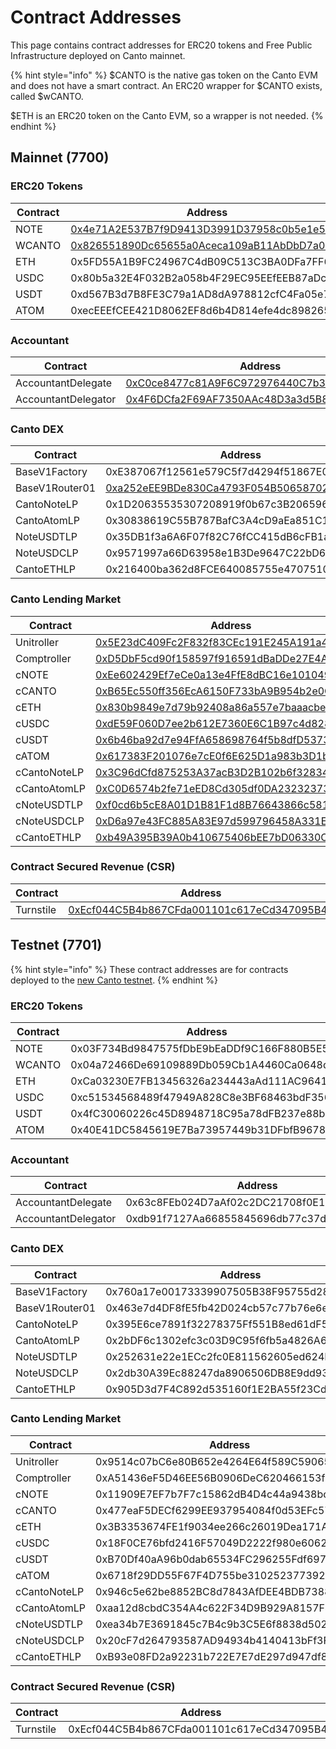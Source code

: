 # Contract Addresses

This page contains contract addresses for ERC20 tokens and Free Public Infrastructure deployed on Canto mainnet.

{% hint style="info" %}
$CANTO is the native gas token on the Canto EVM and does not have a smart contract. An ERC20 wrapper for $CANTO exists, called $wCANTO.

$ETH is an ERC20 token on the Canto EVM, so a wrapper is not needed.
{% endhint %}

## Mainnet (7700)

### ERC20 Tokens

| Contract | Address                                                                                                                        |
| -------- | ------------------------------------------------------------------------------------------------------------------------------ |
| NOTE     | [0x4e71A2E537B7f9D9413D3991D37958c0b5e1e503](https://evm.explorer.canto.io/address/0x4e71A2E537B7f9D9413D3991D37958c0b5e1e503) |
| WCANTO   | [0x826551890Dc65655a0Aceca109aB11AbDbD7a07B](https://evm.explorer.canto.io/address/0x826551890Dc65655a0Aceca109aB11AbDbD7a07B) |
| ETH      | 0x5FD55A1B9FC24967C4dB09C513C3BA0DFa7FF687                                                                                     |
| USDC     | 0x80b5a32E4F032B2a058b4F29EC95EEfEEB87aDcd                                                                                     |
| USDT     | 0xd567B3d7B8FE3C79a1AD8dA978812cfC4Fa05e75                                                                                     |
| ATOM     | 0xecEEEfCEE421D8062EF8d6b4D814efe4dc898265                                                                                     |

### Accountant

| Contract            | Address                                                                                                                        |
| ------------------- | ------------------------------------------------------------------------------------------------------------------------------ |
| AccountantDelegate  | [0xC0ce8477c81A9F6C972976440C7b3305C37432f3](https://evm.explorer.canto.io/address/0xC0ce8477c81A9F6C972976440C7b3305C37432f3) |
| AccountantDelegator | [0x4F6DCfa2F69AF7350AAc48D3a3d5B8D03b5378AA](https://evm.explorer.canto.io/address/0x4F6DCfa2F69AF7350AAc48D3a3d5B8D03b5378AA) |

### Canto DEX

| Contract       | Address                                                                                                                        |
| -------------- | ------------------------------------------------------------------------------------------------------------------------------ |
| BaseV1Factory  | 0xE387067f12561e579C5f7d4294f51867E0c1cFba                                                                                     |
| BaseV1Router01 | [0xa252eEE9BDe830Ca4793F054B506587027825a8e](https://evm.explorer.canto.io/address/0xa252eEE9BDe830Ca4793F054B506587027825a8e) |
| CantoNoteLP    | 0x1D20635535307208919f0b67c3B2065965A85aA9                                                                                     |
| CantoAtomLP    | 0x30838619C55B787BafC3A4cD9aEa851C1cfB7b19                                                                                     |
| NoteUSDTLP     | 0x35DB1f3a6A6F07f82C76fCC415dB6cFB1a7df833                                                                                     |
| NoteUSDCLP     | 0x9571997a66D63958e1B3De9647C22bD6b9e7228c                                                                                     |
| CantoETHLP     | 0x216400ba362d8FCE640085755e47075109718C8B                                                                                     |

### Canto Lending Market

| Contract     | Address                                                                                                                        |
| ------------ | ------------------------------------------------------------------------------------------------------------------------------ |
| Unitroller   | [0x5E23dC409Fc2F832f83CEc191E245A191a4bCc5C](https://evm.explorer.canto.io/address/0x5E23dC409Fc2F832f83CEc191E245A191a4bCc5C) |
| Comptroller  | [0xD5DbF5cd90f158597f916591dBaDDe27E4A4d4Cf](https://evm.explorer.canto.io/address/0xD5DbF5cd90f158597f916591dBaDDe27E4A4d4Cf) |
| cNOTE        | [0xEe602429Ef7eCe0a13e4FfE8dBC16e101049504C](https://evm.explorer.canto.io/address/0xEe602429Ef7eCe0a13e4FfE8dBC16e101049504C) |
| cCANTO       | [0xB65Ec550ff356EcA6150F733bA9B954b2e0Ca488](https://evm.explorer.canto.io/address/0xB65Ec550ff356EcA6150F733bA9B954b2e0Ca488) |
| cETH         | [0x830b9849e7d79b92408a86a557e7baaacbec6030](https://evm.explorer.canto.io/address/0x830b9849E7D79B92408a86A557e7baAACBeC6030) |
| cUSDC        | [0xdE59F060D7ee2b612E7360E6C1B97c4d8289Ca2e](https://evm.explorer.canto.io/address/0xdE59F060D7ee2b612E7360E6C1B97c4d8289Ca2e) |
| cUSDT        | [0x6b46ba92d7e94FfA658698764f5b8dfD537315A9](https://evm.explorer.canto.io/address/0x6b46ba92d7e94FfA658698764f5b8dfD537315A9) |
| cATOM        | [0x617383F201076e7cE0f6E625D1a983b3D1bd277A](https://evm.explorer.canto.io/address/0x617383F201076e7cE0f6E625D1a983b3D1bd277A) |
| cCantoNoteLP | [0x3C96dCfd875253A37acB3D2B102b6f328349b16B](https://evm.explorer.canto.io/address/0x3C96dCfd875253A37acB3D2B102b6f328349b16B) |
| cCantoAtomLP | [0xC0D6574b2fe71eED8Cd305df0DA2323237322557](https://evm.explorer.canto.io/address/0xC0D6574b2fe71eED8Cd305df0DA2323237322557) |
| cNoteUSDTLP  | [0xf0cd6b5cE8A01D1B81F1d8B76643866c5816b49F](https://evm.explorer.canto.io/address/0xf0cd6b5cE8A01D1B81F1d8B76643866c5816b49F) |
| cNoteUSDCLP  | [0xD6a97e43FC885A83E97d599796458A331E580800](https://evm.explorer.canto.io/address/0xD6a97e43FC885A83E97d599796458A331E580800) |
| cCantoETHLP  | [0xb49A395B39A0b410675406bEE7bD06330CB503E3](https://evm.explorer.canto.io/address/0xb49A395B39A0b410675406bEE7bD06330CB503E3) |

### Contract Secured Revenue (CSR)

| Contract  | Address                                                                                                                        |
| --------- | ------------------------------------------------------------------------------------------------------------------------------ |
| Turnstile | [0xEcf044C5B4b867CFda001101c617eCd347095B44](https://evm.explorer.canto.io/address/0xEcf044C5B4b867CFda001101c617eCd347095B44) |

## Testnet (7701)

{% hint style="info" %}
These contract addresses are for contracts deployed to the [new Canto testnet](testnet.md).
{% endhint %}

### ERC20 Tokens

| Contract | Address                                    |
| -------- | ------------------------------------------ |
| NOTE     | 0x03F734Bd9847575fDbE9bEaDDf9C166F880B5E5f |
| WCANTO   | 0x04a72466De69109889Db059Cb1A4460Ca0648d9D |
| ETH      | 0xCa03230E7FB13456326a234443aAd111AC96410A |
| USDC     | 0xc51534568489f47949A828C8e3BF68463bdF3566 |
| USDT     | 0x4fC30060226c45D8948718C95a78dFB237e88b40 |
| ATOM     | 0x40E41DC5845619E7Ba73957449b31DFbfB9678b2 |

### Accountant

| Contract            | Address                                    |
| ------------------- | ------------------------------------------ |
| AccountantDelegate  | 0x63c8FEb024D7aAf02c2DC21708f0E17EB0b03F67 |
| AccountantDelegator | 0xdb91f7127Aa66855845696db77c37d1b6bEAd2db |

### Canto DEX

| Contract       | Address                                    |
| -------------- | ------------------------------------------ |
| BaseV1Factory  | 0x760a17e00173339907505B38F95755d28810570C |
| BaseV1Router01 | 0x463e7d4DF8fE5fb42D024cb57c77b76e6e74417a |
| CantoNoteLP    | 0x395E6ce7891f32278375Ff551B8ed61dF5579fE3 |
| CantoAtomLP    | 0x2bDF6c1302efc3c03D9C95f6fb5a4826A6bD964b |
| NoteUSDTLP     | 0x252631e22e1ECc2fc0E811562605ed624B7E31d5 |
| NoteUSDCLP     | 0x2db30A39Ec88247da8906506DB8E9dd933A5C775 |
| CantoETHLP     | 0x905D3d7F4C892d535160f1E2BA55f23Cd306718b |

### Canto Lending Market

| Contract     | Address                                    |
| ------------ | ------------------------------------------ |
| Unitroller   | 0x9514c07bC6e80B652e4264E64f589C59065C231f |
| Comptroller  | 0xA51436eF5D46EE56B0906DeC620466153f7fb77e |
| cNOTE        | 0x11909E7EF7b7F7c15862dB4D4c44a9438bc802Bf |
| cCANTO       | 0x477eaF5DECf6299EE937954084f0d53EFc57346F |
| cETH         | 0x3B3353674FE1f9034ee266c26019Dea171A83042 |
| cUSDC        | 0x18F0CE76bfd2416F57049D2222f980e6062a8531 |
| cUSDT        | 0xB70Df40aA96b0dab65534FC296255Fdf69705A18 |
| cATOM        | 0x6718f29DD55F67F4D755be31025237739237187b |
| cCantoNoteLP | 0x946c5e62be8852BC8d7843AfDEE4BDB73881E256 |
| cCantoAtomLP | 0xaa12d8cbdC354A4c622F34D9B929A8157F439469 |
| cNoteUSDTLP  | 0xea34b7E3691845c7B4c9b3C5E6f8838d5023cE42 |
| cNoteUSDCLP  | 0x20cF7d264793587AD94934b4140413bFf3FF6596 |
| cCantoETHLP  | 0xB93e08FD2a92231b722E7E7dE297d947df8e15a1 |

### Contract Secured Revenue (CSR)

| Contract  | Address                                    |
| --------- | ------------------------------------------ |
| Turnstile | 0xEcf044C5B4b867CFda001101c617eCd347095B44 |
